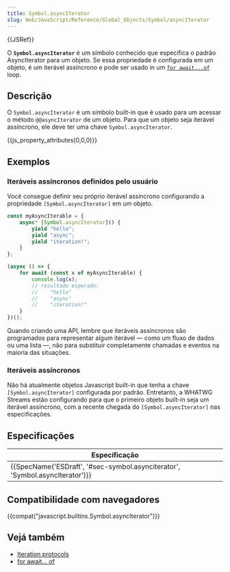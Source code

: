 ```yaml
---
title: Symbol.asyncIterator
slug: Web/JavaScript/Reference/Global_Objects/Symbol/asyncIterator
---
```

{{JSRef}}

O **`Symbol.asyncIterator`** é um símbolo conhecido que especifica o padrão AsyncIterator para um objeto. Se essa propriedade é configurada em um objeto, é um iterável assíncrono e pode ser usado in um [`for await...of`](/pt-BR/docs/Web/JavaScript/Reference/Statements/for-await...of) loop.

## Descrição

O `Symbol.asyncIterator` é um símbolo built-in que é usado para um acessar o método `@@asyncIterator` de um objeto. Para que um objeto seja iterável assíncrono, ele deve ter uma chave `Symbol.asyncIterator`.

{{js_property_attributes(0,0,0)}}

## Exemplos

### Iteráveis assíncronos definidos pelo usuário

Você consegue definir seu próprio iterável assíncrono configurando a propriedade `[Symbol.asyncIterator]` em um objeto.

```js
const myAsyncIterable = {
    async* [Symbol.asyncIterator]() {
        yield "hello";
        yield "async";
        yield "iteration!";
    }
};

(async () => {
    for await (const x of myAsyncIterable) {
        console.log(x);
        // resultado esperado:
        //    "hello"
        //    "async"
        //    "iteration!"
    }
})();
```

Quando criando uma API, lembre que iteráveis assíncronos são programados para representar algum iterável — como um fluxo de dados ou uma lista —, não para substituir completamente chamadas e eventos na maioria das situações.

### Iteráveis assíncronos

Não há atualmente objetos Javascript built-in que tenha a chave `[Symbol.asyncIterator]` configurada por padrão. Entretanto, a WHATWG Streams estão configurando para que o primeiro objeto built-in seja um iterável assíncrono, com a recente chegada do `[Symbol.asyncIterator]` nas especificações.

## Especificações

| Especificação                                                                                        |
| ---------------------------------------------------------------------------------------------------- |
| {{SpecName('ESDraft', '#sec-symbol.asynciterator', 'Symbol.asyncIterator')}} |

## Compatibilidade com navegadores

{{compat("javascript.builtins.Symbol.asyncIterator")}}

## Vejá também

- [Iteration protocols](/pt-BR/docs/Web/JavaScript/Reference/Iteration_protocols)
- [for await... of](/pt-BR/docs/Web/JavaScript/Reference/Statements/for-await...of)
